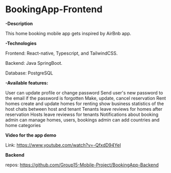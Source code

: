 # BookingApp-Frontend

**-Description**

This home booking mobile app gets inspired by AirBnb app.

**-Technologies**

Frontend: React-native, Typescript, and TailwindCSS.

Backend: Java SpringBoot.

Database: PostgreSQL

**-Available features:**

User can update profile or change password
Send user's new password to the email if the password is forgotten
Make, update, cancel reservation
Rent homes
create and update homes for renting
show business statistics of the host
chats between host and tenant
Tenants leave reviews for homes after reservation
Hosts leave reviewss for tenants
Notifications about booking
admin can manage homes, users, bookings
admin can add countries and home categories

**Video for the app demo**

Link: https://www.youtube.com/watch?v=-QfxdD94YeI

**Backend** 

repos: https://github.com/Group15-Mobile-Project/BookingApp-Backend
